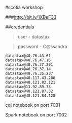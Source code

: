 #scotia workshop

###http://bit.ly/1XBeF33


##credentials

> user - datastax

> password - C@ssandra

```
datastax@40.76.43.61
datastax@40.76.47.16
datastax@40.76.37.201
datastax@40.76.37.14
datastax@40.76.35.237
datastax@40.117.43.206
datastax@40.121.82.121
datastax@13.92.89.73
datastax@40.121.87.32
datastax@40.121.84.128
```

cql notebook on port 7001

Spark notebook on port 7002
